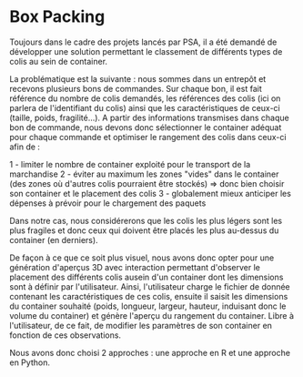 # Box Packing
Toujours dans le cadre des projets lancés par PSA, il a été demandé de développer une solution permettant le classement de différents types de colis au sein de container. 

La problématique est la suivante : nous sommes dans un entrepôt et recevons plusieurs bons de commandes. Sur chaque bon, il est fait référence du nombre de colis demandés, les références des colis (ici on parlera de l'identifiant du colis) ainsi que les caractéristiques de ceux-ci (taille, poids, fragilité...). A partir des informations transmises dans chaque bon de commande, nous devons donc sélectionner le container adéquat pour chaque commande et optimiser le rangement des colis dans ceux-ci afin de :

1 - limiter le nombre de container exploité pour le transport de la marchandise 
2 - éviter au maximum les zones "vides" dans le container (des zones où d'autres colis pourraient être stockés) => donc bien choisir son container et le placement des colis
3 - globalement mieux anticiper les dépenses à prévoir pour le chargement des paquets 

Dans notre cas, nous considérerons que les colis les plus légers sont les plus fragiles et donc ceux qui doivent être placés les plus au-dessus du container (en derniers).

De façon à ce que ce soit plus visuel, nous avons donc opter pour une génération d'aperçus 3D avec interaction permettant d'observer le placement des différents colis ausein d'un container dont les dimensions sont à définir par l'utilisateur. Ainsi, l'utilisateur charge le fichier de donnée contenant les caractéristiques de ces colis, ensuite il saisit les dimensions du container souhaité (poids, longueur, largeur, hauteur, induisant donc le volume du container) et génère l'aperçu du rangement du container. Libre à l'utilisateur, de ce fait, de modifier les paramètres de son container en fonction de ces observations.

Nous avons donc choisi 2 approches : une approche en R et une approche en Python.
